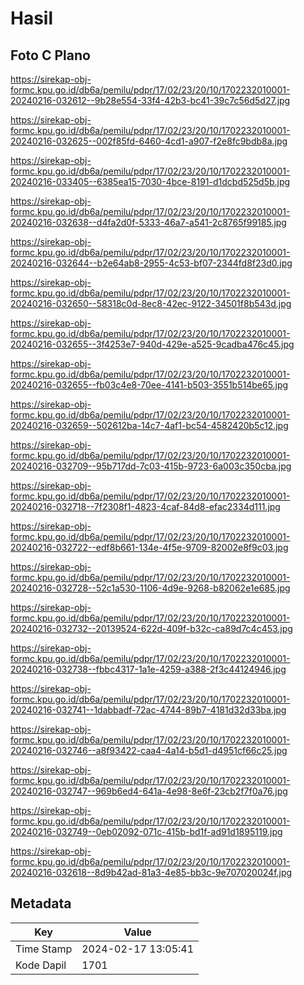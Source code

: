 # Hasil

## Foto C Plano

https://sirekap-obj-formc.kpu.go.id/db6a/pemilu/pdpr/17/02/23/20/10/1702232010001-20240216-032612--9b28e554-33f4-42b3-bc41-39c7c56d5d27.jpg

https://sirekap-obj-formc.kpu.go.id/db6a/pemilu/pdpr/17/02/23/20/10/1702232010001-20240216-032625--002f85fd-6460-4cd1-a907-f2e8fc9bdb8a.jpg

https://sirekap-obj-formc.kpu.go.id/db6a/pemilu/pdpr/17/02/23/20/10/1702232010001-20240216-033405--6385ea15-7030-4bce-8191-d1dcbd525d5b.jpg

https://sirekap-obj-formc.kpu.go.id/db6a/pemilu/pdpr/17/02/23/20/10/1702232010001-20240216-032638--d4fa2d0f-5333-46a7-a541-2c8765f99185.jpg

https://sirekap-obj-formc.kpu.go.id/db6a/pemilu/pdpr/17/02/23/20/10/1702232010001-20240216-032644--b2e64ab8-2955-4c53-bf07-2344fd8f23d0.jpg

https://sirekap-obj-formc.kpu.go.id/db6a/pemilu/pdpr/17/02/23/20/10/1702232010001-20240216-032650--58318c0d-8ec8-42ec-9122-34501f8b543d.jpg

https://sirekap-obj-formc.kpu.go.id/db6a/pemilu/pdpr/17/02/23/20/10/1702232010001-20240216-032655--3f4253e7-940d-429e-a525-9cadba476c45.jpg

https://sirekap-obj-formc.kpu.go.id/db6a/pemilu/pdpr/17/02/23/20/10/1702232010001-20240216-032655--fb03c4e8-70ee-4141-b503-3551b514be65.jpg

https://sirekap-obj-formc.kpu.go.id/db6a/pemilu/pdpr/17/02/23/20/10/1702232010001-20240216-032659--502612ba-14c7-4af1-bc54-4582420b5c12.jpg

https://sirekap-obj-formc.kpu.go.id/db6a/pemilu/pdpr/17/02/23/20/10/1702232010001-20240216-032709--95b717dd-7c03-415b-9723-6a003c350cba.jpg

https://sirekap-obj-formc.kpu.go.id/db6a/pemilu/pdpr/17/02/23/20/10/1702232010001-20240216-032718--7f2308f1-4823-4caf-84d8-efac2334d111.jpg

https://sirekap-obj-formc.kpu.go.id/db6a/pemilu/pdpr/17/02/23/20/10/1702232010001-20240216-032722--edf8b661-134e-4f5e-9709-82002e8f9c03.jpg

https://sirekap-obj-formc.kpu.go.id/db6a/pemilu/pdpr/17/02/23/20/10/1702232010001-20240216-032728--52c1a530-1106-4d9e-9268-b82062e1e685.jpg

https://sirekap-obj-formc.kpu.go.id/db6a/pemilu/pdpr/17/02/23/20/10/1702232010001-20240216-032732--20139524-622d-409f-b32c-ca89d7c4c453.jpg

https://sirekap-obj-formc.kpu.go.id/db6a/pemilu/pdpr/17/02/23/20/10/1702232010001-20240216-032738--fbbc4317-1a1e-4259-a388-2f3c44124946.jpg

https://sirekap-obj-formc.kpu.go.id/db6a/pemilu/pdpr/17/02/23/20/10/1702232010001-20240216-032741--1dabbadf-72ac-4744-89b7-4181d32d33ba.jpg

https://sirekap-obj-formc.kpu.go.id/db6a/pemilu/pdpr/17/02/23/20/10/1702232010001-20240216-032746--a8f93422-caa4-4a14-b5d1-d4951cf66c25.jpg

https://sirekap-obj-formc.kpu.go.id/db6a/pemilu/pdpr/17/02/23/20/10/1702232010001-20240216-032747--969b6ed4-641a-4e98-8e6f-23cb2f7f0a76.jpg

https://sirekap-obj-formc.kpu.go.id/db6a/pemilu/pdpr/17/02/23/20/10/1702232010001-20240216-032749--0eb02092-071c-415b-bd1f-ad91d1895119.jpg

https://sirekap-obj-formc.kpu.go.id/db6a/pemilu/pdpr/17/02/23/20/10/1702232010001-20240216-032618--8d9b42ad-81a3-4e85-bb3c-9e707020024f.jpg


## Metadata

| Key        | Value               |
| ---------- | ------------------- |
| Time Stamp | 2024-02-17 13:05:41 |
| Kode Dapil | 1701                |



